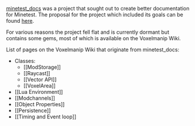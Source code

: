 [minetest_docs](https://github.com/minetest/minetest_docs) was a project that sought out to create better documentation for Minetest. The proposal for the project which included its goals can be found [here](https://gist.github.com/benrob0329/df3ced15dc5a2d5402010be709452f27).

For various reasons the project fell flat and is currently dormant but contains some gems, most of which is available on the Voxelmanip Wiki.

List of pages on the Voxelmanip Wiki that originate from minetest_docs:

- Classes:
  - [[ModStorage]]
  - [[Raycast]]
  - [[Vector API]]
  - [[VoxelArea]]
- [[Lua Environment]]
- [[Modchannels]]
- [[Object Properties]]
- [[Persistence]]
- [[Timing and Event loop]]